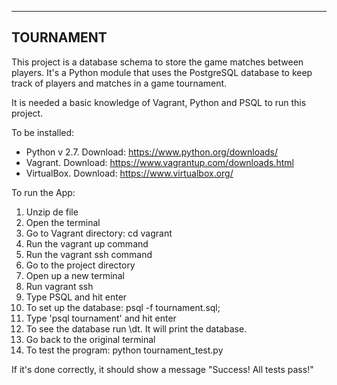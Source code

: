 ------------
 TOURNAMENT
------------

This project is a database schema to store the game matches between players.
It's a Python module that uses the PostgreSQL database to keep track of players and matches in a game tournament.

It is needed a basic knowledge of Vagrant, Python and PSQL to run this project.

To be installed:
- Python v 2.7. Download: https://www.python.org/downloads/
- Vagrant. Download: https://www.vagrantup.com/downloads.html
- VirtualBox. Download: https://www.virtualbox.org/

To run the App:

1. Unzip de file
2. Open the terminal
3. Go to Vagrant directory: cd vagrant
4. Run the vagrant up command
5. Run the vagrant ssh command
6. Go to the project directory
7. Open up a new terminal
8. Run vagrant ssh
9. Type PSQL and hit enter
10. To set up the database: psql -f tournament.sql;
11. Type 'psql tournament' and hit enter
12. To see the database run \dt. It will print the database.
13. Go back to the original terminal
14. To test the program: python tournament_test.py

If it's done correctly, it should show a message "Success! All tests pass!"
